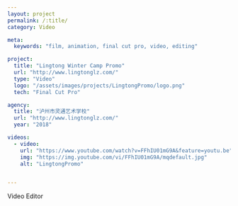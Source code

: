 ```yaml
---
layout: project
permalink: /:title/
category: Video

meta:
  keywords: "film, animation, final cut pro, video, editing"

project:
  title: "Lingtong Winter Camp Promo"
  url: "http://www.lingtonglz.com/"
  type: "Video"
  logo: "/assets/images/projects/LingtongPromo/logo.png"
  tech: "Final Cut Pro"

agency:
  title: "泸州市灵通艺术学校"
  url: "http://www.lingtonglz.com/"
  year: "2018"

videos:
  - video:
    url: "https://www.youtube.com/watch?v=FFhIU01mG9A&feature=youtu.be"
    img: "https://img.youtube.com/vi/FFhIU01mG9A/mqdefault.jpg"
    alt: "LingtongPromo"


---
```

<p>Video Editor</p>
